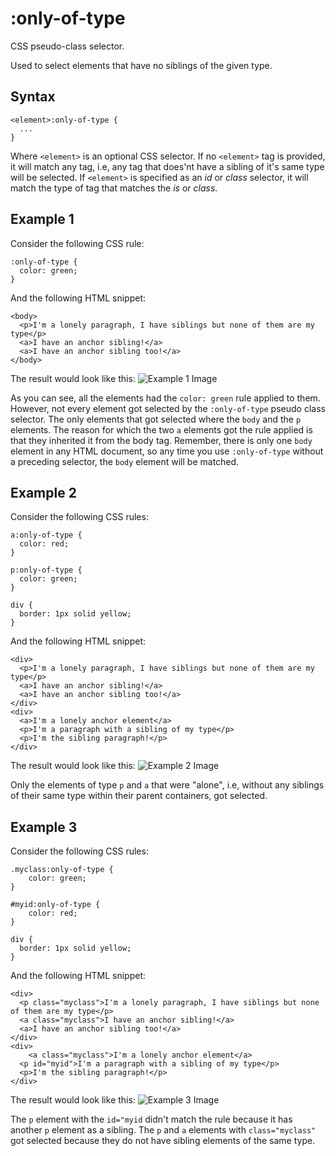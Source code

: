 # :only-of-type

CSS pseudo-class selector.

Used to select elements that have no siblings of the given type.

## Syntax
```
<element>:only-of-type {
  ...
}
```
Where `<element>` is an optional CSS selector. If no `<element>` tag is provided, it will match any tag, i.e, any tag that does'nt have a sibling of it's same type will be selected. If `<element>` is specified as an *id* or *class* selector, it will match the type of tag that matches the *is* or *class*.

## Example 1
Consider the following CSS rule:
```
:only-of-type {
  color: green;
}
```
And the following HTML snippet:
```
<body>
  <p>I'm a lonely paragraph, I have siblings but none of them are my type</p>
  <a>I have an anchor sibling!</a>
  <a>I have an anchor sibling too!</a>
</body>
```
The result would look like this:
![Example 1 Image](http://i.imgur.com/Y0tBRbn.png)

As you can see, all the elements had the `color: green` rule applied to them. However, not every element got selected by the `:only-of-type` pseudo class selector. The only elements that got selected where the `body` and the `p` elements. The reason for which the two `a` elements got the rule applied is that they inherited it from the body tag. Remember, there is only one `body` element in any HTML document, so any time you use `:only-of-type` without a preceding selector, the `body` element will be matched.

## Example 2
Consider the following CSS rules:
```
a:only-of-type {
  color: red;
}

p:only-of-type {
  color: green;
}

div {
  border: 1px solid yellow;
}
```
And the following HTML snippet:
```
<div>
  <p>I'm a lonely paragraph, I have siblings but none of them are my type</p>
  <a>I have an anchor sibling!</a>
  <a>I have an anchor sibling too!</a>
</div>
<div>
  <a>I'm a lonely anchor element</a>
  <p>I'm a paragraph with a sibling of my type</p>
  <p>I'm the sibling paragraph!</p>
</div>
```

The result would look like this:
![Example 2 Image](http://i.imgur.com/Nnr8PtG.png)

Only the elements of type `p` and `a` that were "alone", i.e, without any siblings of their same type within their parent containers, got selected.

## Example 3
Consider the following CSS rules:
```
.myclass:only-of-type {
	color: green;
}

#myid:only-of-type {
	color: red;
}

div {
  border: 1px solid yellow;
}
```
And the following HTML snippet:
```
<div>
  <p class="myclass">I'm a lonely paragraph, I have siblings but none of them are my type</p>
  <a class="myclass">I have an anchor sibling!</a>
  <a>I have an anchor sibling too!</a>
</div>
<div>
	<a class="myclass">I'm a lonely anchor element</a>
  <p id="myid">I'm a paragraph with a sibling of my type</p>
  <p>I'm the sibling paragraph!</p>
</div>

```
The result would look like this:
![Example 3 Image](http://i.imgur.com/0Uhlvos.png)

The `p` element with the `id="myid` didn't match the rule because it has another `p` element as a sibling.
The `p` and `a` elements with `class="myclass"` got selected because they do not have sibling elements of the same type.
